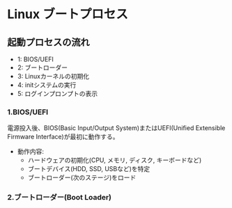 # Linux ブートプロセス

## 起動プロセスの流れ

- 1: BIOS/UEFI
- 2: ブートローダー
- 3: Linuxカーネルの初期化
- 4: initシステムの実行
- 5: ログインプロンプトの表示

### 1.BIOS/UEFI

電源投入後、BIOS(Basic Input/Output System)またはUEFI(Unified Extensible Firmware Interface)が最初に動作する。

- 動作内容:
  - ハードウェアの初期化(CPU, メモリ, ディスク, キーボードなど)
  - ブートデバイス(HDD, SSD, USBなど)を特定
  - ブートローダー(次のステージ)をロード

### 2.ブートローダー(Boot Loader)

